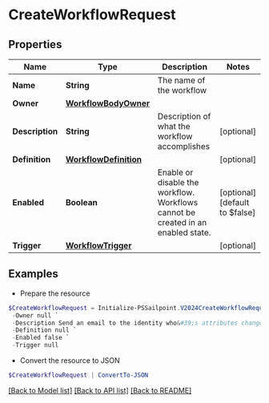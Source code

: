 # CreateWorkflowRequest
## Properties

Name | Type | Description | Notes
------------ | ------------- | ------------- | -------------
**Name** | **String** | The name of the workflow | 
**Owner** | [**WorkflowBodyOwner**](WorkflowBodyOwner.md) |  | 
**Description** | **String** | Description of what the workflow accomplishes | [optional] 
**Definition** | [**WorkflowDefinition**](WorkflowDefinition.md) |  | [optional] 
**Enabled** | **Boolean** | Enable or disable the workflow.  Workflows cannot be created in an enabled state. | [optional] [default to $false]
**Trigger** | [**WorkflowTrigger**](WorkflowTrigger.md) |  | [optional] 

## Examples

- Prepare the resource
```powershell
$CreateWorkflowRequest = Initialize-PSSailpoint.V2024CreateWorkflowRequest  -Name Send Email `
 -Owner null `
 -Description Send an email to the identity who&#39;s attributes changed. `
 -Definition null `
 -Enabled false `
 -Trigger null
```

- Convert the resource to JSON
```powershell
$CreateWorkflowRequest | ConvertTo-JSON
```

[[Back to Model list]](../README.md#documentation-for-models) [[Back to API list]](../README.md#documentation-for-api-endpoints) [[Back to README]](../README.md)

